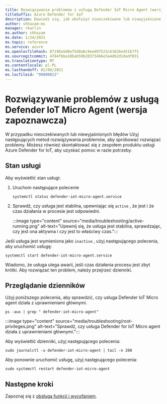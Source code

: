 ```yaml
---
title: Rozwiązywanie problemów z usługą Defender IoT Micro Agent (wersja zapoznawcza)
titleSuffix: Azure Defender for IoT
description: Dowiedz się, jak obsłużyć nieoczekiwane lub niewyjaśnione błędy.
author: shhazam-ms
manager: rkarlin
ms.author: shhazam
ms.date: 1/24/2021
ms.topic: reference
ms.service: azure
ms.openlocfilehash: 07198a5d0ef5d0a6c9eed97523c61826e451b7f5
ms.sourcegitcommit: 4784fbba18bab59b203734b6e3a4d62d1dadf031
ms.translationtype: MT
ms.contentlocale: pl-PL
ms.lasthandoff: 02/08/2021
ms.locfileid: "99809813"
---
```

# <a name="defender-iot-micro-agent-troubleshooting-preview"></a>Rozwiązywanie problemów z usługą Defender IoT Micro Agent (wersja zapoznawcza)

W przypadku nieoczekiwanych lub niewyjaśnionych błędów Użyj następujących metod rozwiązywania problemów, aby spróbować rozwiązać problemy. Możesz również skontaktować się z zespołem produktu usługi Azure Defender for IoT, aby uzyskać pomoc w razie potrzeby.   

## <a name="service-status"></a>Stan usługi 

Aby wyświetlić stan usługi: 

1. Uruchom następujące polecenie

    ```azurecli
    systemctl status defender-iot-micro-agent.service 
    ```

1. Sprawdź, czy usługa jest stabilna, upewniając się `active` , że jest i że czas działania w procesie jest odpowiedni.

    :::image type="content" source="media/troubleshooting/active-running.png" alt-text="Upewnij się, że usługa jest stabilna, sprawdzając, czy jest ona aktywna i czy jest to właściwy czas.":::

Jeśli usługa jest wymieniona jako `inactive` , użyj następującego polecenia, aby uruchomić usługę:

```azurecli
systemctl start defender-iot-micro-agent.service 
```

Wiadomo, że usługa ulega awarii, jeśli czas działania procesu jest zbyt krótki. Aby rozwiązać ten problem, należy przejrzeć dzienniki.

## <a name="review-logs"></a>Przeglądanie dzienników 

Użyj poniższego polecenia, aby sprawdzić, czy usługa Defender IoT Micro agent działa z uprawnieniami głównymi.

```azurecli
ps -aux | grep " defender-iot-micro-agent"
```

:::image type="content" source="media/troubleshooting/root-privileges.png" alt-text="Sprawdź, czy usługa Defender for IoT Micro agent działa z uprawnieniami głównymi.":::

Aby wyświetlić dzienniki, użyj następującego polecenia:  

```azurecli
sudo journalctl -u defender-iot-micro-agent | tail -n 200 
```

Aby ponownie uruchomić usługę, użyj następującego polecenia: 

```azurecli
sudo systemctl restart defender-iot-micro-agent  
```

## <a name="next-steps"></a>Następne kroki

Zapoznaj się z [obsługą funkcji i wycofaniem](edge-security-module-deprecation.md).
